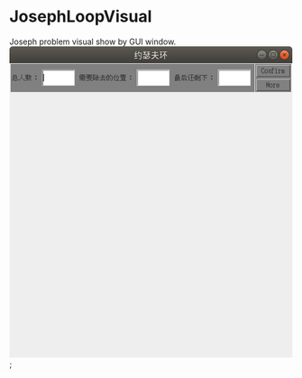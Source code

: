 # JosephLoopVisual
Joseph problem visual show by GUI window.
![约瑟夫问题的动态显示](https://github.com/EnJong/JosephLoopVisual/blob/master/result/JosephLoop1.png);
